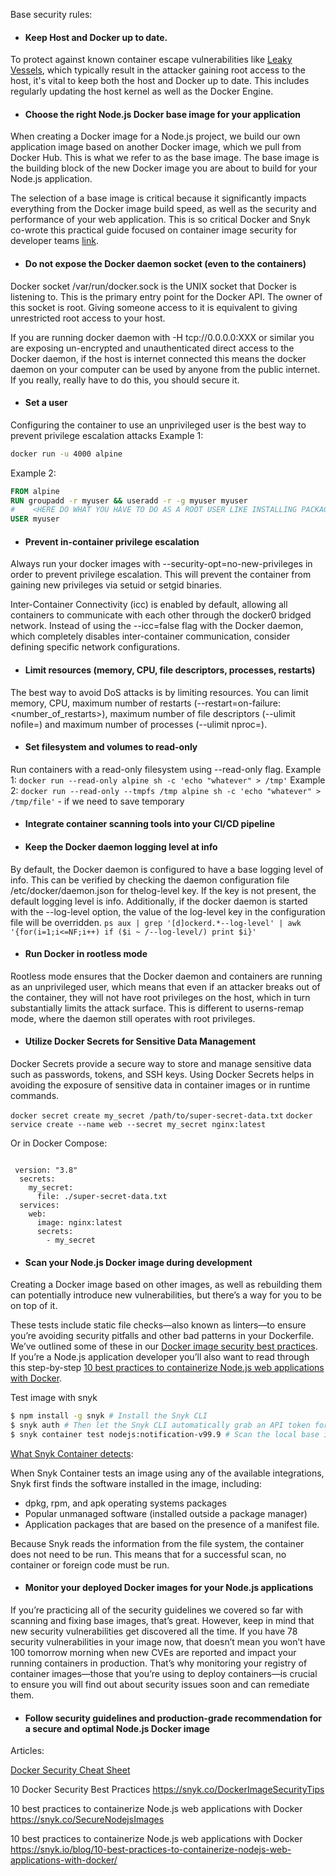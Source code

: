 Base security rules:

- #### Keep Host and Docker up to date.
To protect against known container escape vulnerabilities like [Leaky Vessels](https://snyk.io/blog/cve-2024-21626-runc-process-cwd-container-breakout/), which typically result in the attacker gaining root access to the host, it's vital to keep both the host and Docker up to date. This includes regularly updating the host kernel as well as the Docker Engine.


- #### Choose the right Node.js Docker base image for your application
When creating a Docker image for a Node.js project, we build our own application image based on another Docker image, which we pull from Docker Hub. This is what we refer to as the base image. The base image is the building block of the new Docker image you are about to build for your Node.js application.


The selection of a base image is critical because it significantly impacts everything from the Docker image build speed, as well as the security and performance of your web application. This is so critical Docker and Snyk co-wrote this practical guide focused on container image security for developer teams [link](https://snyk.io/learn/container-security/?utm_medium=Partner&utm_source=Snyk&utm_content=Docker-for-Nodejs-blog-Q1). 


- #### Do not expose the Docker daemon socket (even to the containers)
Docker socket /var/run/docker.sock is the UNIX socket that Docker is listening to. This is the primary entry point for the Docker API. The owner of this socket is root. Giving someone access to it is equivalent to giving unrestricted root access to your host.

If you are running docker daemon with -H tcp://0.0.0.0:XXX or similar you are exposing un-encrypted and unauthenticated direct access to the Docker daemon, if the host is internet connected this means the docker daemon on your computer can be used by anyone from the public internet. If you really, really have to do this, you should secure it. 

- ####  Set a user
Configuring the container to use an unprivileged user is the best way to prevent privilege escalation attacks
Example 1:
```sh
docker run -u 4000 alpine
```
Example 2:
```dockerfile
FROM alpine
RUN groupadd -r myuser && useradd -r -g myuser myuser
#    <HERE DO WHAT YOU HAVE TO DO AS A ROOT USER LIKE INSTALLING PACKAGES ETC.>
USER myuser
```

- #### Prevent in-container privilege escalation
Always run your docker images with --security-opt=no-new-privileges in order to prevent privilege escalation. This will prevent the container from gaining new privileges via setuid or setgid binaries.

Inter-Container Connectivity (icc) is enabled by default, allowing all containers to communicate with each other through the docker0 bridged network. Instead of using the --icc=false flag with the Docker daemon, which completely disables inter-container communication, consider defining specific network configurations.

- #### Limit resources (memory, CPU, file descriptors, processes, restarts)

The best way to avoid DoS attacks is by limiting resources. You can limit memory, CPU, maximum number of restarts (--restart=on-failure:<number_of_restarts>), maximum number of file descriptors (--ulimit nofile=<number>) and maximum number of processes (--ulimit nproc=<number>).

- #### Set filesystem and volumes to read-only

Run containers with a read-only filesystem using --read-only flag. 
Example 1: `docker run --read-only alpine sh -c 'echo "whatever" > /tmp'`
Example 2: `docker run --read-only --tmpfs /tmp alpine sh -c 'echo "whatever" > /tmp/file'` - if we need to save temporary


- #### Integrate container scanning tools into your CI/CD pipeline


- #### Keep the Docker daemon logging level at info
By default, the Docker daemon is configured to have a base logging level of info. This can be verified by checking the daemon configuration file /etc/docker/daemon.json for thelog-level key. If the key is not present, the default logging level is info. Additionally, if the docker daemon is started with the --log-level option, the value of the log-level key in the configuration file will be overridden. 
`ps aux | grep '[d]ockerd.*--log-level' | awk '{for(i=1;i<=NF;i++) if ($i ~ /--log-level/) print $i}'`


- ####  Run Docker in rootless mode
Rootless mode ensures that the Docker daemon and containers are running as an unprivileged user, which means that even if an attacker breaks out of the container, they will not have root privileges on the host, which in turn substantially limits the attack surface. This is different to userns-remap mode, where the daemon still operates with root privileges.

- #### Utilize Docker Secrets for Sensitive Data Management

Docker Secrets provide a secure way to store and manage sensitive data such as passwords, tokens, and SSH keys. Using Docker Secrets helps in avoiding the exposure of sensitive data in container images or in runtime commands.

`docker secret create my_secret /path/to/super-secret-data.txt`
`docker service create --name web --secret my_secret nginx:latest`

Or in Docker Compose:

```docker-compose  Docker Compose:

 version: "3.8"
  secrets:
    my_secret:
      file: ./super-secret-data.txt
  services:
    web:
      image: nginx:latest
      secrets:
        - my_secret
```


- #### Scan your Node.js Docker image during development

Creating a Docker image based on other images, as well as rebuilding them can potentially introduce new vulnerabilities, but there’s a way for you to be on top of it.

These tests include static file checks—also known as linters—to ensure you’re avoiding security pitfalls and other bad patterns in your Dockerfile. We’ve outlined some of these in our [Docker image security best practices](https://snyk.co/DockerImageSecurityTips). If you’re a Node.js application developer you’ll also want to read through this step-by-step [10 best practices to containerize Node.js web applications with Docker](https://snyk.co/SecureNodejsImages).

Test image with snyk
```sh
$ npm install -g snyk # Install the Snyk CLI
$ snyk auth # Then let the Snyk CLI automatically grab an API token for you with
$ snyk container test nodejs:notification-v99.9 # Scan the local base image
```

[What Snyk Container detects](https://docs.snyk.io/scan-with-snyk/snyk-container/scan-container-images):

When Snyk Container tests an image using any of the available integrations, Snyk first finds the software installed in the image, including:
- dpkg, rpm, and apk operating systems packages
- Popular unmanaged software (installed outside a package manager)
- Application packages that are based on the presence of a manifest file.

Because Snyk reads the information from the file system, the container does not need to be run. This means that for a successful scan, no container or foreign code must be run.

- ####  Monitor your deployed Docker images for your Node.js applications

If you’re practicing all of the security guidelines we covered so far with scanning and fixing base images, that’s great. However, keep in mind that new security vulnerabilities get discovered all the time. If you have 78 security vulnerabilities in your image now, that doesn’t mean you won’t have 100 tomorrow morning when new CVEs are reported and impact your running containers in production. That’s why monitoring your registry of container images—those that you’re using to deploy containers—is crucial to ensure you will find out about security issues soon and can remediate them.

- #### Follow security guidelines and production-grade recommendation for a secure and optimal Node.js Docker image








Articles:

[Docker Security Cheat Sheet](https://cheatsheetseries.owasp.org/cheatsheets/Docker_Security_Cheat_Sheet.html)


10 Docker Security Best Practices 
https://snyk.co/DockerImageSecurityTips

10 best practices to containerize Node.js web applications with Docker
https://snyk.co/SecureNodejsImages


10 best practices to containerize Node.js web applications with Docker
https://snyk.io/blog/10-best-practices-to-containerize-nodejs-web-applications-with-docker/
